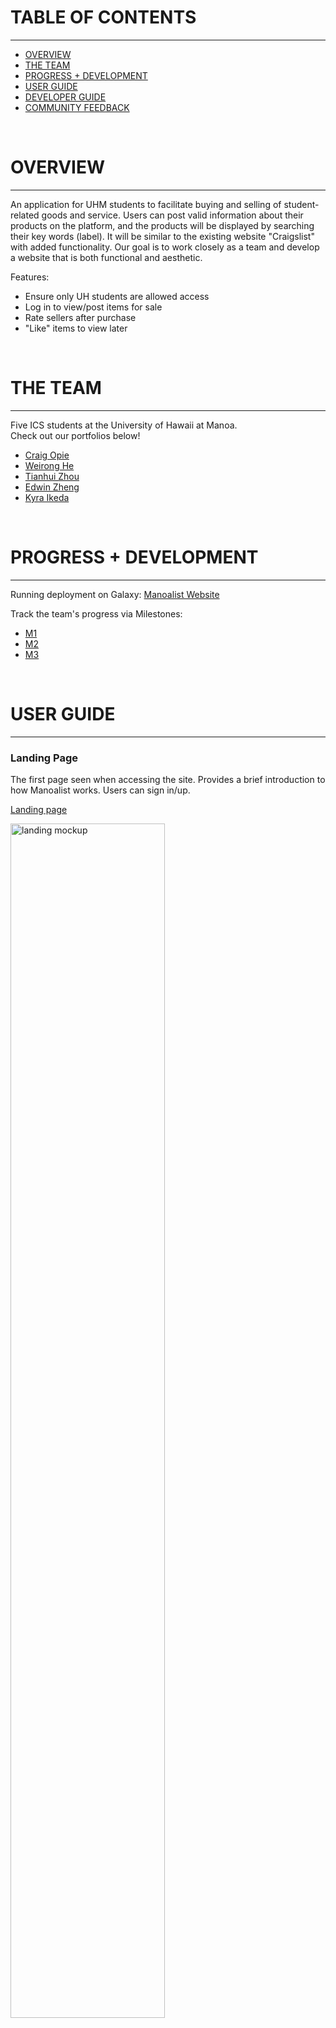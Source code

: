 # TABLE OF CONTENTS
***
* [OVERVIEW](#overview)
* [THE TEAM](#the-team)
* [PROGRESS + DEVELOPMENT](#progress--development)
* [USER GUIDE](#user-guide)
* [DEVELOPER GUIDE](#developer-guide)
* [COMMUNITY FEEDBACK](#community-feedback)

<br/>

# OVERVIEW
***
An application for UHM students to facilitate buying and selling of student-related goods and service. Users can post valid information about their products on the platform, and the products will be displayed by searching their key words (label). It will be similar to the existing website "Craigslist" with added functionality. Our goal is to work closely as a team and develop a website that is both functional and aesthetic.

Features: 
- Ensure only UH students are allowed access
- Log in to view/post items for sale
- Rate sellers after purchase
- "Like" items to view later

<br/>

# THE TEAM
***
Five ICS students at the University of Hawaii at Manoa.  
Check out our portfolios below! 
* [Craig Opie](https://craigopie.github.io/)
* [Weirong He](https://heweiron.github.io/)
* [Tianhui Zhou](https://tianhuizhou.github.io/)
* [Edwin Zheng](https://edwin-zheng.github.io/)
* [Kyra Ikeda](https://kyraikeda.github.io/)

<br/>

# PROGRESS + DEVELOPMENT
***
Running deployment on Galaxy: <a href="http://manoalist.meteorapp.com/#/">Manoalist Website</a>

Track the team's progress via Milestones:
* <a href="https://github.com/manoalist/manoalist/projects/1">M1</a>
* <a href="https://github.com/manoalist/manoalist/projects/3">M2</a>
* <a href="https://github.com/manoalist/manoalist/projects/4">M3</a>

<br/>

# USER GUIDE
***
### Landing Page

The first page seen when accessing the site. Provides a brief introduction to how Manoalist works. Users can sign in/up. 

<a href="http://mymanoalist520.meteorapp.com/#/">Landing page</a>

<img src="doc/landing.png" width="70%" alt="landing mockup">

### Sign Up

If you do not have an account, you can click sign up to register:

<a href="http://mymanoalist520.meteorapp.com/#/signup">Sign up page</a>

<img src="doc/signup.png" width="70%" alt="sign up">

### Sign In

You can click log in to access your account:

<a href="http://mymanoalist520.meteorapp.com/#/signin">Sign in page</a>

<img src="doc/signin.png" width="70%" alt="log in">

### Home

After logging in, you will see the home page for you to start shopping. You can search for items or use "shopping" dropdown to see items on each category. You can also see what is new on the list and what are the most popular items. 

<a href="http://mymanoalist520.meteorapp.com/#/home">Home page</a>

<img src="doc/home.png" width="70%" alt="user home">

### List Items

See what items are available on the site. Users are able to sort items by date, price, quantity, and popularity.

<a href="http://mymanoalist520.meteorapp.com/#/list">List item page</a>


<img src="doc/listitem.png" width="70%" alt="list item">

### Item Page

See details about an individual item. Users are able to like and report items on this page. They can also contact the seller directly by hitting the Email button. Sellers' ratings/reviews are displayed below the item. Only owners are able to see the Sold and Edit buttons. Only admins can see the Ban User and Delete buttons. 

<img src="doc/itempage.png" width="70%" alt="item page">

### Profile

Users can see their own profile page to check on their items for sale, things they bought, and ratings/comments from other users.

<img src="doc/profile.png" width="70%" alt="profile">

### Create a Listing Page

Users can create listings for items they want to sell by filling out the form. 

<img src="doc/additem.png" width="70%" alt="add item">

### Admin Page 

All administrators have their own home page that allows them to monitoring items, look at banned users, create/delete categories, send notifications, and look at their inbox. They can also handle reported items and new listings from users.

<img src="doc/admingif.gif" width="70%" alt="admin home">

### Likes Page

Displays all items that a user likes. Accessed through a dropdown menu by clicking the user's avatar at the top right.

<img src="doc/likes.png" width="70%" alt="add category">

### Inbox Page

See messages from other users about transactions. Accessed through a dropdown menu by clicking the user's avatar at the top right.

<img src="doc/inbox.png" width="70%" alt="add category">

### Security Page

Allows users to change their password if desired. Accessed through a dropdown menu by clicking the user's avatar at the top right.

<img src="doc/security.png" width="70%" alt="add category">

### Contact Us

Users can fill out a form to give feedback/ask questions to administrators.

<img src="doc/contact.png" width="70%" alt="add category">'

### Terms of Service

Full page detailing the terms and conditions for using Manoalist.

<img src="doc/terms.png" width="70%" alt="add category">


<br/>

# DEVELOPER GUIDE
***
This section provides information to Meteor developers on how to use this code base as a basis for their own development projects and tasks.

### Installation

First, <a href="https://www.meteor.com/install">install Meteor</a>.

Second, go to the <a href="https://github.com/manoalist/manoalist">Manoalist repo</a>, and click the "Clone or download" button to download your new GitHub repo to your local file system. Using GitHub Desktop is a great choice if you use MacOS or Windows.

Fourth, cd into the app/ directory of your local copy of the repo, and install third party libraries with:
```
$ meteor npm install
```

### Running the system

Once the libraries are installed, you can run the application by invoking the "start" script in the package.json file:
```
$ meteor npm run start
```

### Viewing the running app
If all goes well, the application will appear at [http://localhost:3000](http://localhost:3000). You can login using the credentials in settings.development.json, or else register a new account.

<br/>

# COMMUNITY FEEDBACK
***
jwells2@hawaii.edu – Love It!<br/>
This site is fabulous! I love the layout. It is easier to use and visual appealing. I think more search categories are needed but I'm sure once more products are added that will expand searchable items.  Also, it needs more clothing for women.
- Thank you for your feedback jwells2.  We will continue to push towards updating our products and categories to be more specific so searching becomes more efficient.  We will certainly work on adding female clothing items as well.  Mahalo!


irodrigu@hawaii.edu – Feedback<br/>
Good site. Easy to use. I was able to post an item to sell easily!
- Mahalo, unfortunately posting pillows that costed $10,000,000 was contrary to the purpose of our site and you have been banned.  Thank you for your review though!


baghdady@hawaii.edu – Review<br/>
Overall a very nice site. I would like to be able to see "All Items" directly from clicking on the "Store" tab at the top right, rather than having to select a category and then click on "All Items" from the top of the resulting page. (This would enable clicking on the "Store" tab to have the same result as clicking on "Monitor Items" from the Administrator Page.) Also, "Banned Users" is misspelled "Baned users" on the Administrator Page. Otherwise, very nice work!
- Mahalo for the very thorough evaluation and we will implement the shopping link in the header and correct the spelling during our next development release.  


lyoneshi@hawaii.edu – Feedback<br/>
Note that this site is only for UHM affiliated users on home page. That isn't clear until you look under "More Information." Is it possible to have multiple sellers under the same item listing?
- Thank you for taking the time to assess our site!  We agree that the home page could contain more details about how the site is operated and limited to UH members.  Yes, it is possible to have people post multiple items under the same title and category.  We deconflict item names using item IDs on the backend of our site. Mahalo!


zhu@hawaii.edu – Feedback<br/>
I looked at your website and in summary, manoalist looks like a craigslist specific to Manoa.  I tried posting an item for sale and browsed the other items for sale.  I voted on an item too.  Everything was functional.  I’m curious if posting is limited to people in a certain radius of Manoa?  And, why allow voting for posted items?
- Great evaluation!  Yes, manoalist is meant to be just like craigslist but specific to Manoa members.  Unfortunately we do not have a geographic limitation to posting items for sale or buying.  This would be a great addition for future implementations!  As for voting for posted items; we offer ratings for buyers and sellers, and adding items to a watchlist/hearted.  This also allows us to track popular items based on how many people have hearted the item.  We also implemented an item request, like craigslist.  Maybe that is what you are talking about. Mahalo!


<br/><br/>

[Back to table of contents](#table-of-contents)

